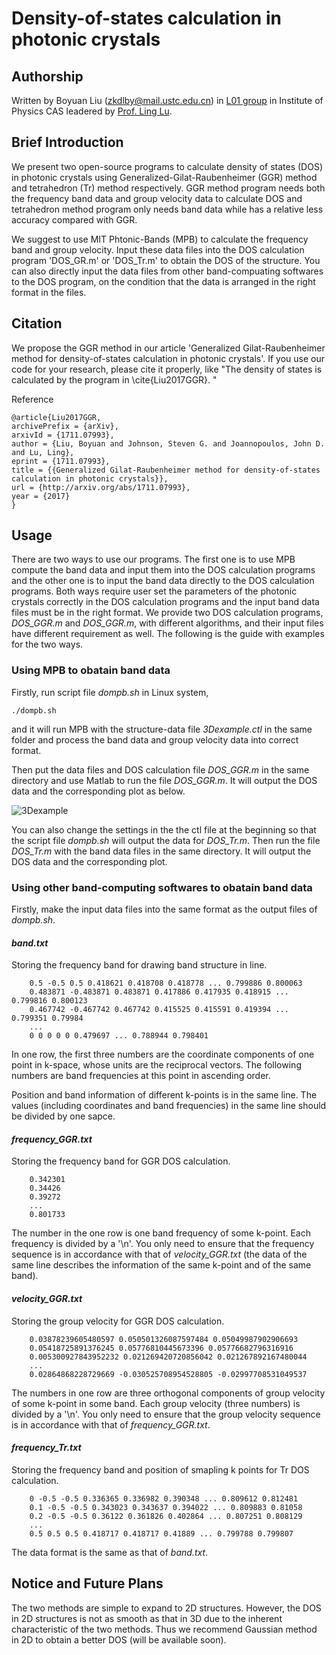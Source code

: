 # Density-of-states calculation in photonic crystals


## Authorship

Written by Boyuan Liu (zkdlby@mail.ustc.edu.cn) in [L01 group](http://l01.iphy.ac.cn/L01web-English/html/index-english.html) in Institute of Physics CAS leadered by [Prof. Ling Lu](http://l01.iphy.ac.cn/linglu/). 

## Brief Introduction


We present two open-source programs to calculate density of states (DOS) in photonic crystals using Generalized-Gilat-Raubenheimer (GGR) method and tetrahedron (Tr) method respectively. GGR method program needs both the frequency band data and group velocity data to calculate DOS and tetrahedron method program only needs band data while has a relative less accuracy compared with GGR. 

We suggest to use MIT Phtonic-Bands (MPB) to calculate the frequency band and group velocity. Input these data files into the DOS calculation program 'DOS_GR.m' or 'DOS_Tr.m' to obtain the DOS of the structure. You can also directly input the data files from other band-compuating softwares to the DOS program, on the condition that the data is arranged in the right format in the files.

## Citation


We propose the GGR method in our article 'Generalized Gilat-Raubenheimer method for density-of-states calculation in photonic crystals'. If you use our code for your research, please cite it properly, like  "The density of states is calculated by the program in  \cite{Liu2017GGR}. "

Reference

    @article{Liu2017GGR,
    archivePrefix = {arXiv},
    arxivId = {1711.07993},
    author = {Liu, Boyuan and Johnson, Steven G. and Joannopoulos, John D. and Lu, Ling},
    eprint = {1711.07993},
    title = {{Generalized Gilat-Raubenheimer method for density-of-states calculation in photonic crystals}},
    url = {http://arxiv.org/abs/1711.07993},
    year = {2017}
    }

## Usage


There are two ways to use our programs.  The first one is to use MPB compute the band data and input them into the DOS calculation programs and the other one is to input the band data directly to the DOS calculation programs. Both ways require user set the parameters of the photonic crystals correctly in the DOS calculation programs and the input band data files must be in the right format. We provide two DOS calculation programs, *DOS_GGR.m* and *DOS_GGR.m*, with different algorithms, and their input files have different requirement as well. The following is the guide with examples for the two ways.

### Using MPB to obatain band data

Firstly, run script file *dompb.sh* in Linux system,

    ./dompb.sh
    
and it will run MPB with the structure-data file *3Dexample.ctl* in the same folder and process the band data and group velocity data into correct format.

Then put the data files and DOS calculation file *DOS_GGR.m* in the same directory and use Matlab to run the file *DOS_GGR.m*. It will output the DOS data and the corresponding plot as below.

![3Dexample](https://github.com/boyuanliuoptics/DOS-calculation/blob/master/3Dexample.png)

You can also change the settings in the the ctl file at the beginning so that the script file *dompb.sh* will output the data for *DOS_Tr.m*. Then run the file *DOS_Tr.m* with the band data files in the same directory. It will output the DOS data and the corresponding plot.

### Using other band-computing softwares to obatain band data

Firstly, make the input data files into the same format as the output files of *dompb.sh*.

#### *band.txt*

Storing the frequency band for drawing band structure in line.

        0.5 -0.5 0.5 0.418621 0.418708 0.418778 ... 0.799886 0.800063
        0.483871 -0.483871 0.483871 0.417886 0.417935 0.418915 ... 0.799816 0.800123
        0.467742 -0.467742 0.467742 0.415525 0.415591 0.419394 ... 0.799351 0.79984
        ...
        0 0 0 0 0 0.479697 ... 0.788944 0.798401

In one row, the first three numbers are the coordinate components of one point in k-space, whose units are the reciprocal vectors. The following numbers are band frequencies at this point in ascending order.

Position and band information of different k-points is in the same line. The values (including coordinates and band frequencies) in the same line should be divided by one sapce.

#### *frequency_GGR.txt*

Storing the frequency band for GGR DOS calculation.

        0.342301
        0.34426
        0.39272
        ...
        0.801733
        
The number in the one row is one band frequency of some k-point. Each frequency is divided by a '\n'. You only need to ensure that the frequency sequence is in accordance with that of *velocity_GGR.txt* (the data of the same line describes the information of the same k-point and of the same band).

#### *velocity_GGR.txt*

Storing the group velocity for GGR DOS calculation.

        0.03878239605480597 0.050501326087597484 0.05049987902906693
        0.05418725891376245 0.05776810445673396 0.05776682796316916
        0.005300927843952232 0.021269420720856042 0.021267892167480044
        ...
        0.02864868228729669 -0.030525708954528805 -0.02997708531049537

The numbers in one row are three orthogonal components of group velocity of some k-point in some band. Each group velocity (three numbers) is divided by a '\n'. You only need to ensure that the group velocity sequence is in accordance with that of *frequency_GGR.txt*.

#### *frequency_Tr.txt*

Storing the frequency band and position of smapling k points for Tr DOS calculation.

        0 -0.5 -0.5 0.336365 0.336982 0.390348 ... 0.809612 0.812481
        0.1 -0.5 -0.5 0.343023 0.343637 0.394022 ... 0.809883 0.81058
        0.2 -0.5 -0.5 0.36122 0.361826 0.402864 ... 0.807251 0.808129
        ...
        0.5 0.5 0.5 0.418717 0.418717 0.41889 ... 0.799788 0.799807

The data format is the same as that of *band.txt*.

## Notice and Future Plans

The two methods are simple to expand to 2D structures. However, the DOS in 2D structures is not as smooth as that in 3D due to the inherent characteristic of the two methods. Thus we recommend Gaussian method in 2D to obtain a better DOS (will be available soon).
